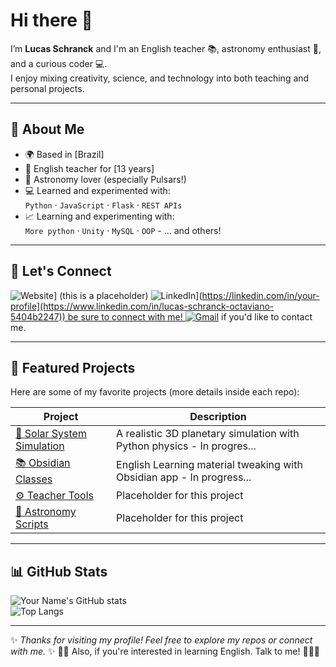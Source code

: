 # Hi there 👋

I’m **Lucas Schranck** and I'm an English teacher 📚, astronomy enthusiast 🔭, and a curious coder 💻.  
I enjoy mixing creativity, science, and technology into both teaching and personal projects.  

---

## 🔹 About Me
- 🌍 Based in [Brazil]  
- 📖 English teacher for [13 years]  
- 🌌 Astronomy lover (especially Pulsars!)  
- 💻 Learned and experimented with:  
  `Python` · `JavaScript` · `Flask` · `REST APIs`  
- 📈 Learning and experimenting with:  
  `More python` · `Unity` · `MySQL` · `OOP`  - ... and others!
---

## 🔗 Let's Connect
![Website](https://img.shields.io/badge/Website-000?style=for-the-badge&logo=About.me&logoColor=white)] (this is a placeholder) 
![LinkedIn](https://img.shields.io/badge/LinkedIn-0077B5?style=for-the-badge&logo=linkedin&logoColor=white)]([https://linkedin.com/in/your-profile](https://www.linkedin.com/in/lucas-schranck-octaviano-5404b2247)) be sure to connect with me! 
![Gmail](https://img.shields.io/badge/Email-D14836?style=for-the-badge&logo=gmail&logoColor=white)](mailto:lucaschranck@gmail.com) if you'd like to contact me. 

---

## 🚀 Featured Projects
Here are some of my favorite projects (more details inside each repo):

| Project | Description |
|---------|-------------|
| [🔭 Solar System Simulation](https://github.com/your-username/solar-system) | A realistic 3D planetary simulation with Python physics - In progres... |
| [📚 Obsidian Classes](https://github.com/your-username/first-steps-english) | English Learning material tweaking with Obsidian app - In progress... |
| [⚙️ Teacher Tools](https://github.com/your-username/teacher-tools) | Placeholder for this project |
| [🌌 Astronomy Scripts](https://github.com/your-username/astro-tools) | Placeholder for this project |

---

## 📊 GitHub Stats
![Your Name's GitHub stats](https://github-readme-stats.vercel.app/api?username=your-username&show_icons=true&theme=radical)  
![Top Langs](https://github-readme-stats.vercel.app/api/top-langs/?username=your-username&layout=compact&theme=radical)

---

✨ *Thanks for visiting my profile! Feel free to explore my repos or connect with me.* ✨
👨‍🏫 Also, if you're interested in learning English. Talk to me! 🧑🏻‍🎓
